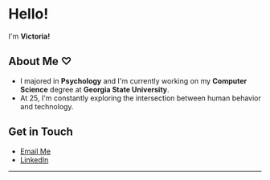 # Hello!

I'm **Victoria!**

## About Me ♡

- I majored in **Psychology** and I'm currently working on my **Computer Science** degree at **Georgia State University**.
- At 25, I'm constantly exploring the intersection between human behavior and technology.

## Get in Touch

-  [Email Me](mailto:vrobles3@student.gsu.edu)
-  [LinkedIn](https://www.linkedin.com/in/victoriarobles3/)

---

